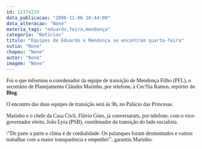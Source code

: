 ```yaml
---
id: 12374219
data_publicacao: "2006-11-06 18:44:00"
data_alteracao: "None"
materia_tags: "eduardo,feira,mendonça"
categoria: "Notícias"
titulo: "Equipes de Eduardo e Mendonça se encontram quarta-feira"
sutia: "None"
chapeu: "None"
autor: "None"
imagem: "None"
---
```

<p><P><FONT face=Verdana>Foi o que informou o coordenador da equipe de transição de Mendonça Filho (PFL), o secretário de Planejamento Cláudio Marinho, por telefone, à Cec?lia Ramos, repórter do <STRONG>Blog</STRONG>.</FONT></P></p>
<p><P><FONT face=Verdana>O encontro das duas equipes de transição será às 9h, no Palácio das Princesas. </FONT></P></p>
<p><P><FONT face=Verdana>Marinho e o chefe da Casa Civil, Flávio Góes, já conversaram, por telefone, com&nbsp;o vice-governador eleito, João Lyra (PSB), coordenador da transição do lado socialista.</FONT></P></p>
<p><P><FONT face=Verdana>\"De parte a parte o clima é de cordialidade. Os palanques foram desmontados e vamos trabalhar com a maior transparência e empenho\",&nbsp;garantiu Marinho.</FONT></P> </p>
